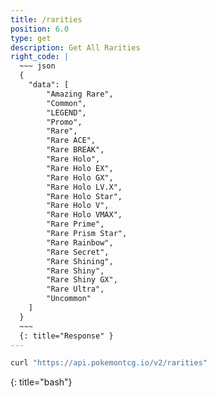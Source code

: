 ```yaml
---
title: /rarities
position: 6.0
type: get
description: Get All Rarities
right_code: |
  ~~~ json
  {
    "data": [
        "Amazing Rare",
        "Common",
        "LEGEND",
        "Promo",
        "Rare",
        "Rare ACE",
        "Rare BREAK",
        "Rare Holo",
        "Rare Holo EX",
        "Rare Holo GX",
        "Rare Holo LV.X",
        "Rare Holo Star",
        "Rare Holo V",
        "Rare Holo VMAX",
        "Rare Prime",
        "Rare Prism Star",
        "Rare Rainbow",
        "Rare Secret",
        "Rare Shining",
        "Rare Shiny",
        "Rare Shiny GX",
        "Rare Ultra",
        "Uncommon"
    ]
  }
  ~~~
  {: title="Response" }
---
```


~~~ bash
curl "https://api.pokemontcg.io/v2/rarities"
~~~
{: title="bash"}